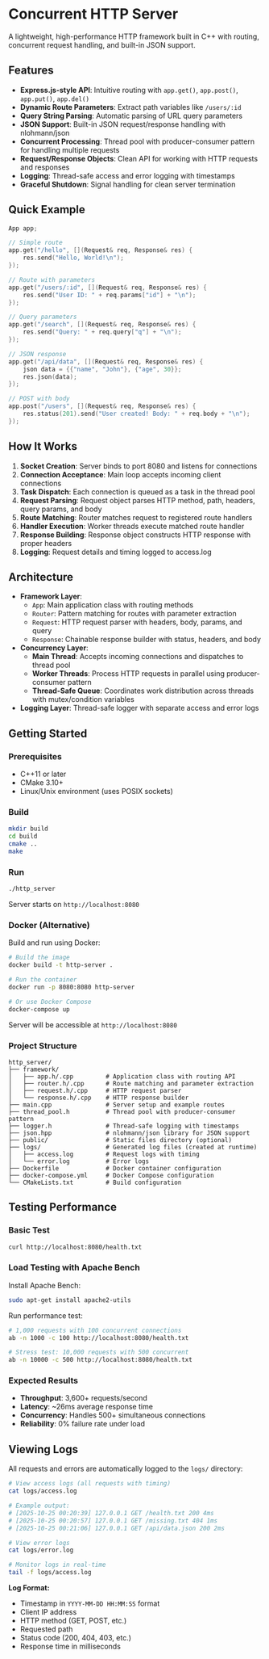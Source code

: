 # Concurrent HTTP Server

A lightweight, high-performance HTTP framework built in C++ with routing, concurrent request handling, and built-in JSON support.

## Features

- **Express.js-style API**: Intuitive routing with `app.get()`, `app.post()`, `app.put()`, `app.del()`
- **Dynamic Route Parameters**: Extract path variables like `/users/:id`
- **Query String Parsing**: Automatic parsing of URL query parameters
- **JSON Support**: Built-in JSON request/response handling with nlohmann/json
- **Concurrent Processing**: Thread pool with producer-consumer pattern for handling multiple requests
- **Request/Response Objects**: Clean API for working with HTTP requests and responses
- **Logging**: Thread-safe access and error logging with timestamps
- **Graceful Shutdown**: Signal handling for clean server termination

## Quick Example

```cpp
App app;

// Simple route
app.get("/hello", [](Request& req, Response& res) {
    res.send("Hello, World!\n");
});

// Route with parameters
app.get("/users/:id", [](Request& req, Response& res) {
    res.send("User ID: " + req.params["id"] + "\n");
});

// Query parameters
app.get("/search", [](Request& req, Response& res) {
    res.send("Query: " + req.query["q"] + "\n");
});

// JSON response
app.get("/api/data", [](Request& req, Response& res) {
    json data = {{"name", "John"}, {"age", 30}};
    res.json(data);
});

// POST with body
app.post("/users", [](Request& req, Response& res) {
    res.status(201).send("User created! Body: " + req.body + "\n");
});
```

## How It Works

1. **Socket Creation**: Server binds to port 8080 and listens for connections
2. **Connection Acceptance**: Main loop accepts incoming client connections
3. **Task Dispatch**: Each connection is queued as a task in the thread pool
4. **Request Parsing**: Request object parses HTTP method, path, headers, query params, and body
5. **Route Matching**: Router matches request to registered route handlers
6. **Handler Execution**: Worker threads execute matched route handler
7. **Response Building**: Response object constructs HTTP response with proper headers
8. **Logging**: Request details and timing logged to access.log

## Architecture

- **Framework Layer**:
  - `App`: Main application class with routing methods
  - `Router`: Pattern matching for routes with parameter extraction
  - `Request`: HTTP request parser with headers, body, params, and query
  - `Response`: Chainable response builder with status, headers, and body
- **Concurrency Layer**:
  - **Main Thread**: Accepts incoming connections and dispatches to thread pool
  - **Worker Threads**: Process HTTP requests in parallel using producer-consumer pattern
  - **Thread-Safe Queue**: Coordinates work distribution across threads with mutex/condition variables
- **Logging Layer**: Thread-safe logger with separate access and error logs

## Getting Started

### Prerequisites

- C++11 or later
- CMake 3.10+
- Linux/Unix environment (uses POSIX sockets)

### Build

```bash
mkdir build
cd build
cmake ..
make
```

### Run

```bash
./http_server
```

Server starts on `http://localhost:8080`

### Docker (Alternative)

Build and run using Docker:

```bash
# Build the image
docker build -t http-server .

# Run the container
docker run -p 8080:8080 http-server

# Or use Docker Compose
docker-compose up
```

Server will be accessible at `http://localhost:8080`

### Project Structure

```
http_server/
├── framework/
│   ├── app.h/.cpp         # Application class with routing API
│   ├── router.h/.cpp      # Route matching and parameter extraction
│   ├── request.h/.cpp     # HTTP request parser
│   └── response.h/.cpp    # HTTP response builder
├── main.cpp               # Server setup and example routes
├── thread_pool.h          # Thread pool with producer-consumer pattern
├── logger.h               # Thread-safe logging with timestamps
├── json.hpp               # nlohmann/json library for JSON support
├── public/                # Static files directory (optional)
├── logs/                  # Generated log files (created at runtime)
│   ├── access.log         # Request logs with timing
│   └── error.log          # Error logs
├── Dockerfile             # Docker container configuration
├── docker-compose.yml     # Docker Compose configuration
└── CMakeLists.txt         # Build configuration
```

## Testing Performance

### Basic Test
```bash
curl http://localhost:8080/health.txt
```

### Load Testing with Apache Bench

Install Apache Bench:
```bash
sudo apt-get install apache2-utils
```

Run performance test:
```bash
# 1,000 requests with 100 concurrent connections
ab -n 1000 -c 100 http://localhost:8080/health.txt

# Stress test: 10,000 requests with 500 concurrent
ab -n 10000 -c 500 http://localhost:8080/health.txt
```

### Expected Results
- **Throughput**: 3,600+ requests/second
- **Latency**: ~26ms average response time
- **Concurrency**: Handles 500+ simultaneous connections
- **Reliability**: 0% failure rate under load

## Viewing Logs

All requests and errors are automatically logged to the `logs/` directory:

```bash
# View access logs (all requests with timing)
cat logs/access.log

# Example output:
# [2025-10-25 00:20:39] 127.0.0.1 GET /health.txt 200 4ms
# [2025-10-25 00:20:57] 127.0.0.1 GET /missing.txt 404 1ms
# [2025-10-25 00:21:06] 127.0.0.1 GET /api/data.json 200 2ms

# View error logs
cat logs/error.log

# Monitor logs in real-time
tail -f logs/access.log
```

**Log Format:**
- Timestamp in `YYYY-MM-DD HH:MM:SS` format
- Client IP address
- HTTP method (GET, POST, etc.)
- Requested path
- Status code (200, 404, 403, etc.)
- Response time in milliseconds



